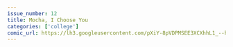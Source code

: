 ```yaml
---
issue_number: 12
title: Mocha, I Choose You
categories: ['college']
comic_url: https://lh3.googleusercontent.com/pXiY-8pVDPMSEE3XCXhhL1_--hVby0yWv5JxhoOA7_4NbTFPMfDpba0gxylaL7IDpese09D5j4taJObfPpmP3qZFfADcEKs3wBo3JiLeBmTDOcmX8Uq8rZiPMJd_bHSbRjngx7tnYg=w1200
---
```

